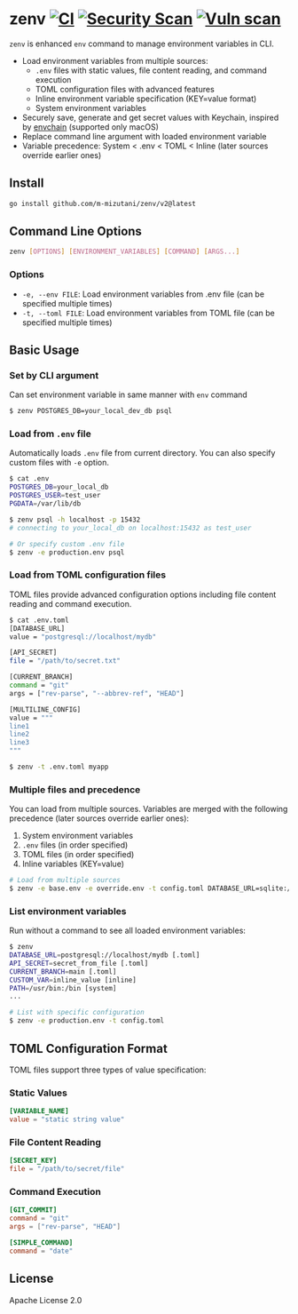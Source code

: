 # zenv [![CI](https://github.com/m-mizutani/zenv/actions/workflows/test.yml/badge.svg)](https://github.com/m-mizutani/zenv/actions/workflows/test.yml) [![Security Scan](https://github.com/m-mizutani/zenv/actions/workflows/gosec.yml/badge.svg)](https://github.com/m-mizutani/zenv/actions/workflows/gosec.yml) [![Vuln scan](https://github.com/m-mizutani/zenv/actions/workflows/trivy.yml/badge.svg)](https://github.com/m-mizutani/zenv/actions/workflows/trivy.yml) <!-- omit in toc -->

`zenv` is enhanced `env` command to manage environment variables in CLI.

- Load environment variables from multiple sources:
    - `.env` files with static values, file content reading, and command execution
    - TOML configuration files with advanced features
    - Inline environment variable specification (KEY=value format)
    - System environment variables
- Securely save, generate and get secret values with Keychain, inspired by [envchain](https://github.com/sorah/envchain) (supported only macOS)
- Replace command line argument with loaded environment variable
- Variable precedence: System < .env < TOML < Inline (later sources override earlier ones)

## Install <!-- omit in toc -->

```sh
go install github.com/m-mizutani/zenv/v2@latest
```

## Command Line Options

```sh
zenv [OPTIONS] [ENVIRONMENT_VARIABLES] [COMMAND] [ARGS...]
```

### Options

- `-e, --env FILE`: Load environment variables from .env file (can be specified multiple times)
- `-t, --toml FILE`: Load environment variables from TOML file (can be specified multiple times)

## Basic Usage

### Set by CLI argument

Can set environment variable in same manner with `env` command

```sh
$ zenv POSTGRES_DB=your_local_dev_db psql
```

### Load from `.env` file

Automatically loads `.env` file from current directory. You can also specify custom files with `-e` option.

```sh
$ cat .env
POSTGRES_DB=your_local_db
POSTGRES_USER=test_user
PGDATA=/var/lib/db

$ zenv psql -h localhost -p 15432
# connecting to your_local_db on localhost:15432 as test_user

# Or specify custom .env file
$ zenv -e production.env psql
```

### Load from TOML configuration files

TOML files provide advanced configuration options including file content reading and command execution.

```sh
$ cat .env.toml
[DATABASE_URL]
value = "postgresql://localhost/mydb"

[API_SECRET]
file = "/path/to/secret.txt"

[CURRENT_BRANCH]
command = "git"
args = ["rev-parse", "--abbrev-ref", "HEAD"]

[MULTILINE_CONFIG]
value = """
line1
line2
line3
"""

$ zenv -t .env.toml myapp
```

### Multiple files and precedence

You can load from multiple sources. Variables are merged with the following precedence (later sources override earlier ones):

1. System environment variables
2. `.env` files (in order specified)
3. TOML files (in order specified)  
4. Inline variables (KEY=value)

```sh
# Load from multiple sources
$ zenv -e base.env -e override.env -t config.toml DATABASE_URL=sqlite://local.db myapp
```

### List environment variables

Run without a command to see all loaded environment variables:

```sh
$ zenv
DATABASE_URL=postgresql://localhost/mydb [.toml]
API_SECRET=secret_from_file [.toml]
CURRENT_BRANCH=main [.toml]
CUSTOM_VAR=inline_value [inline]
PATH=/usr/bin:/bin [system]
...

# List with specific configuration
$ zenv -e production.env -t config.toml
```

## TOML Configuration Format

TOML files support three types of value specification:

### Static Values
```toml
[VARIABLE_NAME]
value = "static string value"
```

### File Content Reading
```toml
[SECRET_KEY]
file = "/path/to/secret/file"
```

### Command Execution
```toml
[GIT_COMMIT]
command = "git"
args = ["rev-parse", "HEAD"]

[SIMPLE_COMMAND]
command = "date"
```

## License

Apache License 2.0
